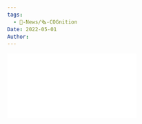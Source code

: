```yaml
---
tags:
  - 📰-News/🗞️-COGnition
Date: 2022-05-01
Author: 
---
```

![COGNITION-May-2022.pdf](../../../Attachments/COGNITION-May-2022.pdf)